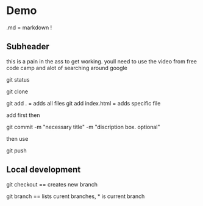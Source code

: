 # Demo

 .md = markdown
 !

## Subheader

 this is a pain in the ass to get working.
 youll need to use the video from free code camp and alot of searching around google

git status

git clone

git add .  = adds all files
git add index.html    = adds specific file

add first then

git commit -m "necessary title" -m "discription box. optional"

then use

git push

## Local development

git checkout   == creates new branch

git branch    == lists curent branches, * is current branch


